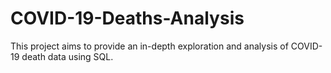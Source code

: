 # COVID-19-Deaths-Analysis
This project aims to provide an in-depth exploration and analysis of COVID-19 death data using SQL.
